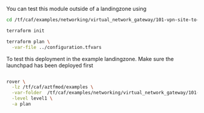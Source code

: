 You can test this module outside of a landingzone using

```bash
cd /tf/caf/examples/networking/virtual_network_gateway/101-vpn-site-to-site/standalone

terraform init

terraform plan \
  -var-file ../configuration.tfvars


```

To test this deployment in the example landingzone. Make sure the launchpad has been deployed first

```bash

rover \
  -lz /tf/caf/aztfmod/examples \
  -var-folder  /tf/caf/examples/networking/virtual_network_gateway/101-vpn-site-to-site/ \
  -level level1 \
  -a plan

```